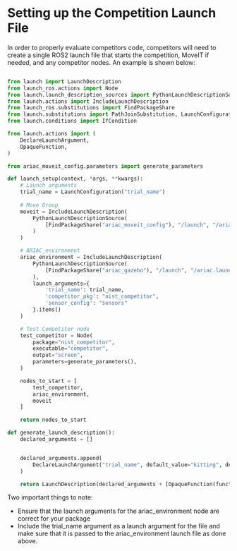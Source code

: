 # Setting up the Competition Launch File

In order to properly evaluate competitors code, competitors will need to create a single ROS2 launch file that starts the competition, MoveIT if needed, and any competitor nodes. An example is shown below: 

``` python

from launch import LaunchDescription
from launch_ros.actions import Node
from launch.launch_description_sources import PythonLaunchDescriptionSource
from launch.actions import IncludeLaunchDescription
from launch_ros.substitutions import FindPackageShare
from launch.substitutions import PathJoinSubstitution, LaunchConfiguration
from launch.conditions import IfCondition

from launch.actions import (
    DeclareLaunchArgument,
    OpaqueFunction,
)

from ariac_moveit_config.parameters import generate_parameters

def launch_setup(context, *args, **kwargs):
    # Launch arguments
    trial_name = LaunchConfiguration("trial_name")
    
    # Move Group
    moveit = IncludeLaunchDescription(
        PythonLaunchDescriptionSource(
            [FindPackageShare("ariac_moveit_config"), "/launch", "/ariac_robots_moveit.launch.py"]
        )
    )

    # ARIAC_environment
    ariac_environment = IncludeLaunchDescription(
        PythonLaunchDescriptionSource(
            [FindPackageShare("ariac_gazebo"), "/launch", "/ariac.launch.py"]
        ),
        launch_arguments={
            'trial_name': trial_name,
            'competitor_pkg': "nist_competitor",
            'sensor_config': "sensors"
        }.items()
    )

    # Test Competitor node
    test_competitor = Node(
        package="nist_competitor",
        executable="competitor",
        output="screen",
        parameters=generate_parameters(),
    )

    nodes_to_start = [
        test_competitor,
        ariac_environment,
        moveit
    ]

    return nodes_to_start

def generate_launch_description():
    declared_arguments = []


    declared_arguments.append(
        DeclareLaunchArgument("trial_name", default_value="kitting", description="Name of ariac trial")
    )

    return LaunchDescription(declared_arguments + [OpaqueFunction(function=launch_setup)])

```

Two important things to note:

- Ensure that the launch arguments for the ariac_environment node are correct for your package
- Include the trial_name argument as a launch argument for the file and make sure that it is passed to the ariac_environment launch file as done above. 
